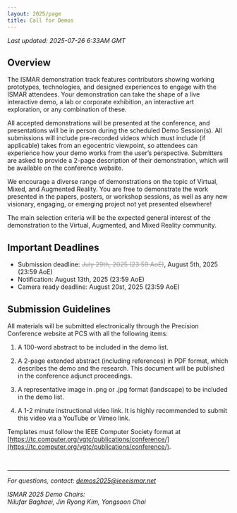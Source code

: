 ```yaml
---
layout: 2025/page
title: Call for Demos
---
```

*Last updated: 2025-07-26 6:33AM GMT*

## Overview

The ISMAR demonstration track features contributors showing working prototypes, technologies, and designed experiences to engage with the ISMAR attendees. Your demonstration can take the shape of a live interactive demo, a lab or corporate exhibition, an interactive art exploration, or any combination of these.

All accepted demonstrations will be presented at the conference, and presentations will be in person during the scheduled Demo Session(s). All submissions will include pre-recorded videos which must include (if applicable) takes from an egocentric viewpoint, so attendees can experience how your demo works from the user’s perspective. Submitters are asked to provide a 2-page description of their demonstration, which will be available on the conference website.

We encourage a diverse range of demonstrations on the topic of Virtual, Mixed, and Augmented Reality. You are free to demonstrate the work presented in the papers, posters, or workshop sessions, as well as any new visionary, engaging, or emerging project not yet presented elsewhere!

The main selection criteria will be the expected general interest of the demonstration to the Virtual, Augmented, and Mixed Reality community.

## Important Deadlines

- Submission deadline: <s style="color: #999;">July 29th, 2025 (23:59 AoE)</s>, August 5th, 2025 (23:59 AoE)
- Notification: August 13th, 2025 (23:59 AoE)
- Camera ready deadline: August 20st, 2025 (23:59 AoE)

## Submission Guidelines

All materials will be submitted electronically through the Precision Conference website at PCS with all the following items:

1. A 100-word abstract to be included in the demo list.

2. A 2-page extended abstract (including references) in PDF format, which describes the demo and the research. This document will be published in the conference adjunct proceedings.

3. A representative image in .png or .jpg format (landscape) to be included in the demo list.

4. A 1-2 minute instructional video link. It is highly recommended to submit this video via a YouTube or Vimeo link.

Templates must follow the IEEE Computer Society format at [https://tc.computer.org/vgtc/publications/conference/](https://tc.computer.org/vgtc/publications/conference/).

<br>

---

*For questions, contact: demos2025@ieeeismar.net*

*ISMAR 2025 Demo Chairs:<br>Nilufar Baghaei, Jin Ryong Kim, Yongsoon Choi*
